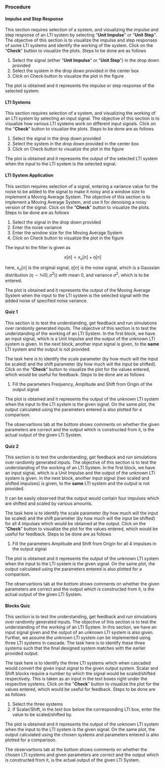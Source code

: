 ### Procedure

#### Impulse and Step Response

This section requires selection of a system, and visualizing the impulse and step response of an LTI system by selecting "**Unit Impulse**" or "**Unit Step**". The objective of this section is to visualize the impulse and step responses of some LTI systems and identify the working of the system. Click on the "**Check**" button to visualize the plots. Steps to be done are as follows

1. Select the signal (either "**Unit Impulse**" or "**Unit Step**") in the drop down provided
2. Select the system in the drop down provided in the center box
3. Click on Check button to visualize the plot in the figure

The plot is obtained and it represents the impulse or step response of the selected system.

#### LTI Systems

This section requires selection of a system, and visualizing the working of an LTI system by selecting an input signal. The objective of this section is to visualize how various LTI systems work on different input signals. Click on the "**Check**" button to visualize the plots. Steps to be done are as follows

1. Select the signal in the drop down provided
2. Select the system in the drop down provided in the center box
3. Click on Check button to visualize the plot in the figure

The plot is obtained and it represents the output of the selected LTI system when the input to the LTI system is the selected signal.

#### LTI System Application

This section requires selection of a signal, entering a variance value for the noise to be added to the signal to make it noisy and a window size to implement a Moving Average System. The objective of this section is to implement a Moving Average System, and use it for denoising a noisy version of the signal. Click on the "**Check**" button to visualize the plots. Steps to be done are as follows

1. Select the signal in the drop down provided
2. Enter the noise variance
3. Enter the window size for the Moving Average System
4. Click on Check button to visualize the plot in the figure

The input to the filter is given as

$$
x[n] = x_{o}[n] + \eta [n]
$$

here, $x_{o}[n]$ is the original signal, $\eta [n]$ is the noise signal, which is a Gaussian distribution ($\eta \sim \mathbb{N}(0,\sigma^{2})$) with mean 0, and variance $\sigma^{2}$, which is to be entered.

The plot is obtained and it represents the output of the Moving Average System when the input to the LTI system is the selected signal with the added noise of specified noise variance.

#### Quiz 1

This section is to test the understanding, get feedback and run simulations over randomly generated inputs. The objective of this section is to test the understanding of the working of an LTI System. In the first block, we have an input signal, which is a Unit Impulse and the output of the unknown LTI system is given. In the next block, another input signal is given, to the **same** LTI system and the output is not provided. 

The task here is to identify the scale parameter (by how much will the input be scaled) and the shift parameter (by how much will the input be shifted). Click on the "**Check**" button to visualize the plot for the values entered, which would be useful for feedback. Steps to be done are as follows

1. Fill the parameters Frequency, Amplitude and Shift from Origin of the output signal

The plot is obtained and it represents the output of the unknown LTI system when the input to the LTI system is the given signal. On the same plot, the output calculated using the parameters entered is also plotted for a comparison.

The observartions tab at the bottom shows comments on whether the given parameters are correct and the output which is constructed from it, is the actual output of the given LTI System.

#### Quiz 2

This section is to test the understanding, get feedback and run simulations over randomly generated inputs. The objective of this section is to test the understanding of the working of an LTI System. In the first block, we have an input signal, which is a Unit Impulse and the output of the unknown LTI system is given. In the next block, another input signal (two scaled and shifted impulses) is given, to the **same** LTI system and the output is not provided.

It can be easily observed that the output would contain four impulses which are shifted and scaled by various amounts.

The task here is to identify the scale parameter (by how much will the input be scaled) and the shift parameter (by how much will the input be shifted) for all 4 impulses which would be obtained at the output. Click on the "**Check**" button to visualize the plot for the values entered, which would be useful for feedback. Steps to be done are as follows

1. Fill the parameters Amplitude and Shift from Origin for all 4 impulses in the output signal

The plot is obtained and it represents the output of the unknown LTI system when the input to the LTI system is the given signal. On the same plot, the output calculated using the parameters entered is also plotted for a comparison.

The observartions tab at the bottom shows comments on whether the given parameters are correct and the output which is constructed from it, is the actual output of the given LTI System.

#### Blocks Quiz

This section is to test the understanding, get feedback and run simulations over randomly generated inputs. The objective of this section is to test the understanding of the working of an LTI System. In this section, we have an input signal given and the output of an unknown LTI system is also given. Further, we assume the unknown LTI system can be implemented using three LTI systems in cascade. The task here is to identify these three systems such that the final designed system matches with the earlier provided output.

The task here is to identify the three LTI systems which when cascaded would convert the given input signal to the given output system. Scalar and Shift blocks require a number by which the signal would be scaled/shifted respectively. This is taken as an input in the text boxes right under the respective systems. Click on the "**Check**" button to visualize the plot for the values entered, which would be useful for feedback. Steps to be done are as follows

1. Select the three systems
2. If Scalar/Shift, in the text box below the corresponding LTI box, enter the value to be scaled/shifted by.

The plot is obtained and it represents the output of the unknown LTI system when the input to the LTI system is the given signal. On the same plot, the output calculated using the chosen systems and parameters entered is also plotted for a comparison.

The observartions tab at the bottom shows comments on whether the chosen LTI systems and given parameters are correct and the output which is constructed from it, is the actual output of the given LTI System.